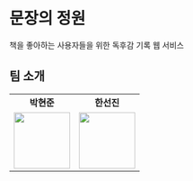 # 문장의 정원

책을 좋아하는 사용자들을 위한 독후감 기록 웹 서비스

## 팀 소개

<table>
  <tbody>
    <tr>
      <td align="center">
        <b>박현준</b>
      </td>
      <td align="center">
        <b>한선진</b>
      </td>
    </tr>
    <tr>
      <td align="center">
        <a href="https://github.com/DT-HYUNJUN" target="_blank">
          <img src="https://github.com/DT-HYUNJUN.png" width="100px;" alt=""/>
        </a>
      </td>
      <td align="center">
        <a href="https://github.com/badajinsee" target="_blank">
          <img src="https://github.com/badajinsee.png" width="100px;" alt=""/>
        </a>
      </td>
    </tr>
  </tbody>
</table>
